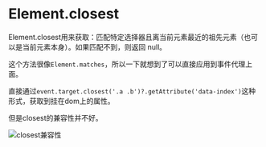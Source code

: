 # Element.closest

[tag]:记录|js|closest
[create]:2020-08-14

Element.closest用来获取：匹配特定选择器且离当前元素最近的祖先元素（也可以是当前元素本身）。如果匹配不到，则返回 null。

这个方法很像`Element.matches`，所以一下就想到了可以直接应用到事件代理上面。

直接通过`event.target.closest('.a .b')?.getAttribute('data-index')`这种形式，获取到挂在dom上的属性。

但是closest的兼容性并不好。

![closest兼容性](https://lms-flies.oss-cn-guangzhou.aliyuncs.com/blog/imgs/20200814113645.jpg)
